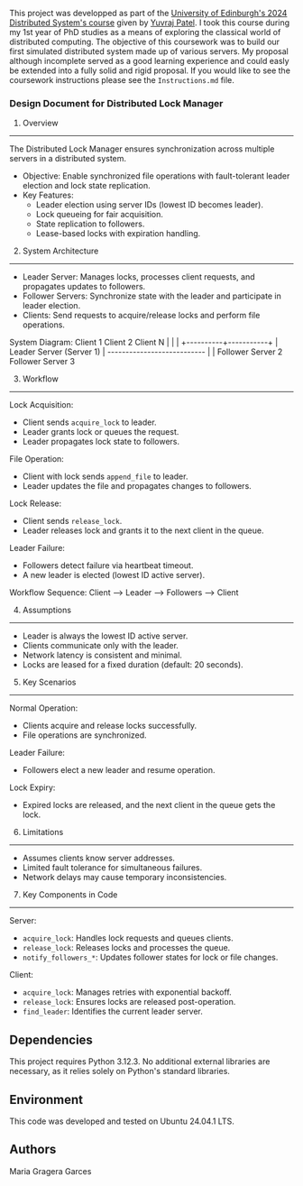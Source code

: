 This project was developped as part of the [University of Edinburgh's 2024 Distributed System's course](http://www.drps.ed.ac.uk/20-21/dpt/cxinfr11022.htm) given by [Yuvraj Patel](https://homepages.inf.ed.ac.uk/ypatel/). I took this course during my 1st year of PhD studies as a means of exploring the classical world of distributed computing. The objective of this coursework was to build our first simulated distributed system made up of various servers. My proposal although incomplete served as a good learning experience and could easly be extended into a fully solid and rigid proposal. If you would like to see the coursework instructions please see the `Instructions.md` file.

### Design Document for Distributed Lock Manager

1. Overview
-----------
The Distributed Lock Manager ensures synchronization across multiple servers in a distributed system.
- Objective: Enable synchronized file operations with fault-tolerant leader election and lock state replication.
- Key Features:
  - Leader election using server IDs (lowest ID becomes leader).
  - Lock queueing for fair acquisition.
  - State replication to followers.
  - Lease-based locks with expiration handling.

2. System Architecture
-----------------------
- Leader Server: Manages locks, processes client requests, and propagates updates to followers.
- Follower Servers: Synchronize state with the leader and participate in leader election.
- Clients: Send requests to acquire/release locks and perform file operations.

System Diagram:
  Client 1   Client 2   Client N
     |          |           |
     +----------+-----------+
                |
         Leader Server (Server 1)
                |
     ---------------------------
     |                         |
Follower Server 2       Follower Server 3

3. Workflow
-----------
Lock Acquisition:
- Client sends `acquire_lock` to leader.
- Leader grants lock or queues the request.
- Leader propagates lock state to followers.

File Operation:
- Client with lock sends `append_file` to leader.
- Leader updates the file and propagates changes to followers.

Lock Release:
- Client sends `release_lock`.
- Leader releases lock and grants it to the next client in the queue.

Leader Failure:
- Followers detect failure via heartbeat timeout.
- A new leader is elected (lowest ID active server).

Workflow Sequence:
  Client --> Leader --> Followers --> Client

4. Assumptions
--------------
- Leader is always the lowest ID active server.
- Clients communicate only with the leader.
- Network latency is consistent and minimal.
- Locks are leased for a fixed duration (default: 20 seconds).

5. Key Scenarios
-----------------
Normal Operation:
- Clients acquire and release locks successfully.
- File operations are synchronized.

Leader Failure:
- Followers elect a new leader and resume operation.

Lock Expiry:
- Expired locks are released, and the next client in the queue gets the lock.

6. Limitations
--------------
- Assumes clients know server addresses.
- Limited fault tolerance for simultaneous failures.
- Network delays may cause temporary inconsistencies.

7. Key Components in Code
--------------------------
Server:
- `acquire_lock`: Handles lock requests and queues clients.
- `release_lock`: Releases locks and processes the queue.
- `notify_followers_*`: Updates follower states for lock or file changes.

Client:
- `acquire_lock`: Manages retries with exponential backoff.
- `release_lock`: Ensures locks are released post-operation.
- `find_leader`: Identifies the current leader server.

## Dependencies
This project requires Python 3.12.3. No additional external libraries are necessary, as it relies solely on Python's standard libraries.

## Environment
This code was developed and tested on Ubuntu 24.04.1 LTS.

## Authors
Maria Gragera Garces
